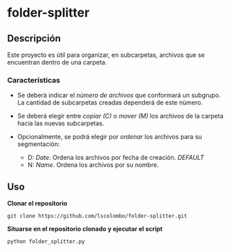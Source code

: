 # folder-splitter

## Descripción

Este proyecto es útil para organizar, en subcarpetas, archivos que se encuentran dentro de una carpeta.

### Características

- Se deberà indicar el *nùmero de archivos* que conformará un subgrupo. La cantidad de subcarpetas creadas dependerá de este nùmero. 

- Se deberá elegir entre *copiar (C)* o *mover (M)* los archivos de la carpeta hacia las nuevas subcarpetas.

- Opcionalmente, se podrá elegir por *ordenar* los archivos para su segmentación:
  - D: *Date*. Ordena los archivos por fecha de creación. *DEFAULT*
  - N: *Name*. Ordena los archivos por su nombre.


## Uso

**Clonar el repositorio**

`git clone https://github.com/lscolombo/folder-splitter.git`


**Situarse en el repositorio clonado y ejecutar el script**

`python folder_splitter.py`


